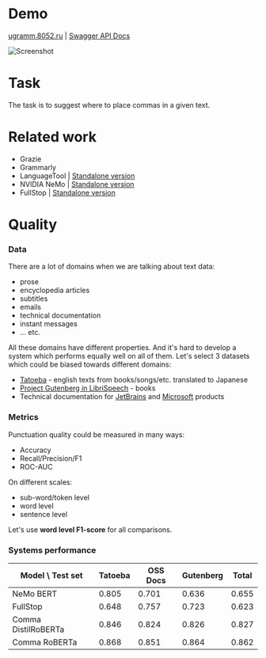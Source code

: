 # Demo
[ugramm.8052.ru](http://ugramm.8052.ru) | [Swagger API  Docs](http://ugramm.8052.ru/apidocs/)

![Screenshot](https://github.com/nazarov-yuriy/ugramm/raw/main/docs/img/demo.png)

# Task
The task is to suggest where to place commas in a given text.

# Related work
* Grazie
* Grammarly
* LanguageTool | [Standalone version](https://forum.languagetool.org/t/is-the-standalone-version-of-languagetool-still-available-for-download/6537)
* NVIDIA NeMo | [Standalone version](https://catalog.ngc.nvidia.com/models?query=nemo&orderBy=weightPopularDESC)
* FullStop | [Standalone version](https://huggingface.co/oliverguhr/fullstop-punctuation-multilang-large)

# Quality

### Data
There are a lot of domains when we are talking about text data:
* prose
* encyclopedia articles
* subtitles
* emails
* technical documentation
* instant messages
* ... etc.

All these domains have different properties.
And it's hard to develop a system which performs equally well on all of them.
Let's select 3 datasets which could be biased towards different domains:
* [Tatoeba](http://tatoeba.org/en/) - english texts from books/songs/etc. translated to Japanese
* [Project Gutenberg in LibriSpeech](https://paperswithcode.com/dataset/librispeech) - books
* Technical documentation for [JetBrains](https://github.com/JetBrains) and [Microsoft](https://github.com/microsoft) products

### Metrics
Punctuation quality could be measured in many ways:
* Accuracy
* Recall/Precision/F1
* ROC-AUC

On different scales:
* sub-word/token level
* word level
* sentence level

Let's use **word level F1-score** for all comparisons. 

### Systems performance
| Model \ Test set    | Tatoeba | OSS Docs | Gutenberg | Total |
|---------------------|---------|----------|-----------|-------|
| NeMo BERT           | 0.805   | 0.701    | 0.636     | 0.655 |
| FullStop            | 0.648   | 0.757    | 0.723     | 0.623 |
| Comma DistilRoBERTa | 0.846   | 0.824    | 0.826     | 0.827 |
| Comma RoBERTa       | 0.868   | 0.851    | 0.864     | 0.862 |

